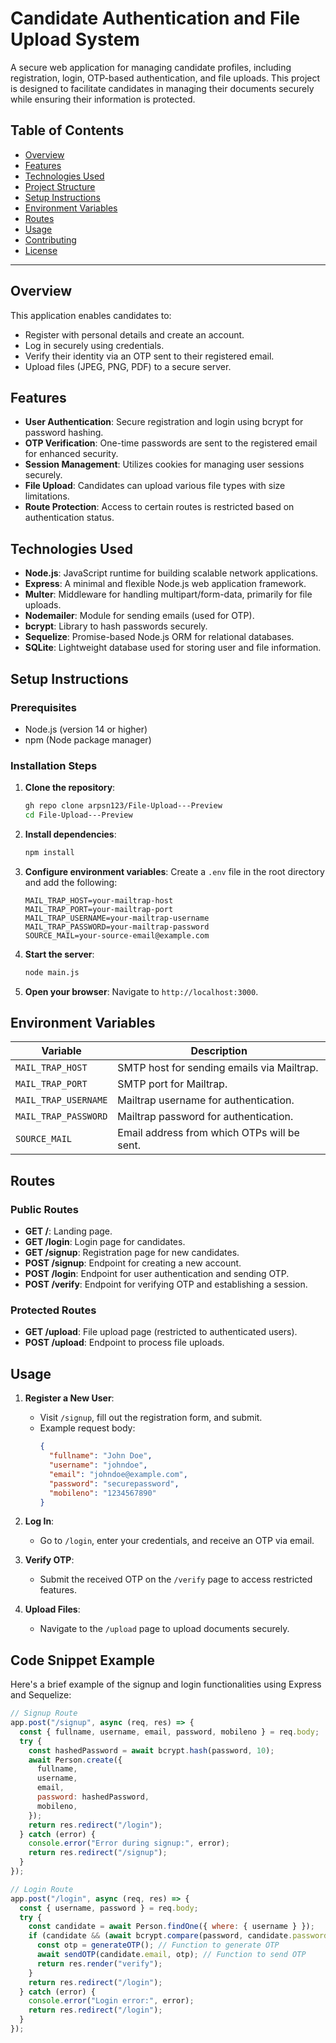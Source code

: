 # Candidate Authentication and File Upload System

A secure web application for managing candidate profiles, including registration, login, OTP-based authentication, and file uploads. This project is designed to facilitate candidates in managing their documents securely while ensuring their information is protected.

## Table of Contents

- [Overview](#overview)
- [Features](#features)
- [Technologies Used](#technologies-used)
- [Project Structure](#project-structure)
- [Setup Instructions](#setup-instructions)
- [Environment Variables](#environment-variables)
- [Routes](#routes)
- [Usage](#usage)
- [Contributing](#contributing)
- [License](#license)

---

## Overview

This application enables candidates to:

- Register with personal details and create an account.
- Log in securely using credentials.
- Verify their identity via an OTP sent to their registered email.
- Upload files (JPEG, PNG, PDF) to a secure server.

## Features

- **User Authentication**: Secure registration and login using bcrypt for password hashing.
- **OTP Verification**: One-time passwords are sent to the registered email for enhanced security.
- **Session Management**: Utilizes cookies for managing user sessions securely.
- **File Upload**: Candidates can upload various file types with size limitations.
- **Route Protection**: Access to certain routes is restricted based on authentication status.

## Technologies Used

- **Node.js**: JavaScript runtime for building scalable network applications.
- **Express**: A minimal and flexible Node.js web application framework.
- **Multer**: Middleware for handling multipart/form-data, primarily for file uploads.
- **Nodemailer**: Module for sending emails (used for OTP).
- **bcrypt**: Library to hash passwords securely.
- **Sequelize**: Promise-based Node.js ORM for relational databases.
- **SQLite**: Lightweight database used for storing user and file information.

## Setup Instructions

### Prerequisites

- Node.js (version 14 or higher)
- npm (Node package manager)

### Installation Steps

1. **Clone the repository**:

   ```bash
   gh repo clone arpsn123/File-Upload---Preview
   cd File-Upload---Preview
   ```

2. **Install dependencies**:

   ```bash
   npm install
   ```

3. **Configure environment variables**:
   Create a `.env` file in the root directory and add the following:

   ```plaintext
   MAIL_TRAP_HOST=your-mailtrap-host
   MAIL_TRAP_PORT=your-mailtrap-port
   MAIL_TRAP_USERNAME=your-mailtrap-username
   MAIL_TRAP_PASSWORD=your-mailtrap-password
   SOURCE_MAIL=your-source-email@example.com
   ```

4. **Start the server**:

   ```bash
   node main.js
   ```

5. **Open your browser**: Navigate to `http://localhost:3000`.

## Environment Variables

| Variable             | Description                                 |
| -------------------- | ------------------------------------------- |
| `MAIL_TRAP_HOST`     | SMTP host for sending emails via Mailtrap.  |
| `MAIL_TRAP_PORT`     | SMTP port for Mailtrap.                     |
| `MAIL_TRAP_USERNAME` | Mailtrap username for authentication.       |
| `MAIL_TRAP_PASSWORD` | Mailtrap password for authentication.       |
| `SOURCE_MAIL`        | Email address from which OTPs will be sent. |

## Routes

### Public Routes

- **GET /**: Landing page.
- **GET /login**: Login page for candidates.
- **GET /signup**: Registration page for new candidates.
- **POST /signup**: Endpoint for creating a new account.
- **POST /login**: Endpoint for user authentication and sending OTP.
- **POST /verify**: Endpoint for verifying OTP and establishing a session.

### Protected Routes

- **GET /upload**: File upload page (restricted to authenticated users).
- **POST /upload**: Endpoint to process file uploads.

## Usage

1. **Register a New User**:

   - Visit `/signup`, fill out the registration form, and submit.
   - Example request body:
     ```json
     {
       "fullname": "John Doe",
       "username": "johndoe",
       "email": "johndoe@example.com",
       "password": "securepassword",
       "mobileno": "1234567890"
     }
     ```

2. **Log In**:

   - Go to `/login`, enter your credentials, and receive an OTP via email.

3. **Verify OTP**:

   - Submit the received OTP on the `/verify` page to access restricted features.

4. **Upload Files**:
   - Navigate to the `/upload` page to upload documents securely.

## Code Snippet Example

Here's a brief example of the signup and login functionalities using Express and Sequelize:

```javascript
// Signup Route
app.post("/signup", async (req, res) => {
  const { fullname, username, email, password, mobileno } = req.body;
  try {
    const hashedPassword = await bcrypt.hash(password, 10);
    await Person.create({
      fullname,
      username,
      email,
      password: hashedPassword,
      mobileno,
    });
    return res.redirect("/login");
  } catch (error) {
    console.error("Error during signup:", error);
    return res.redirect("/signup");
  }
});

// Login Route
app.post("/login", async (req, res) => {
  const { username, password } = req.body;
  try {
    const candidate = await Person.findOne({ where: { username } });
    if (candidate && (await bcrypt.compare(password, candidate.password))) {
      const otp = generateOTP(); // Function to generate OTP
      await sendOTP(candidate.email, otp); // Function to send OTP
      return res.render("verify");
    }
    return res.redirect("/login");
  } catch (error) {
    console.error("Login error:", error);
    return res.redirect("/login");
  }
});
```
